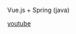 Vue.js + Spring (java)

[youtube](https://www.youtube.com/watch?v=LOmcsf5IylI&list=PLU2ftbIeotGqSTOVNjT4L3Yfy8jatCdhm)